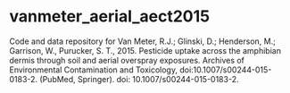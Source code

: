 # vanmeter_aerial_aect2015
Code and data repository for Van Meter, R.J.; Glinski, D.; Henderson, M.; Garrison, W., Purucker, S. T., 2015. Pesticide uptake across the amphibian dermis through soil and aerial overspray exposures. Archives of Environmental Contamination and Toxicology, doi:10.1007/s00244-015-0183-2. (PubMed, Springer). doi: 10.1007/s00244-015-0183-2.


